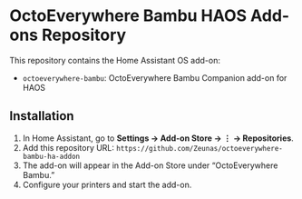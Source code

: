 # OctoEverywhere Bambu HAOS Add-ons Repository

This repository contains the Home Assistant OS add-on:

- `octoeverywhere-bambu`: OctoEverywhere Bambu Companion add-on for HAOS

## Installation

1. In Home Assistant, go to **Settings → Add-on Store → ⋮ → Repositories**.
2. Add this repository URL: `https://github.com/Zeunas/octoeverywhere-bambu-ha-addon`
3. The add-on will appear in the Add-on Store under “OctoEverywhere Bambu.”
4. Configure your printers and start the add-on.
